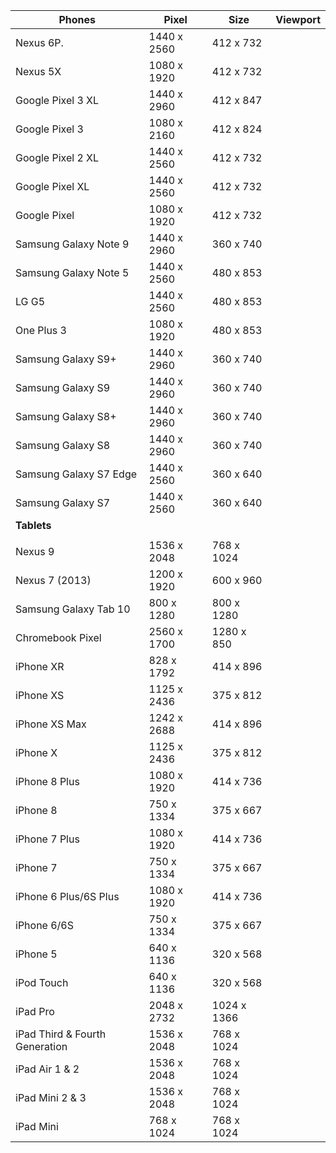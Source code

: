 
| **Phones**                     | Pixel       | Size        | Viewport |
|--------------------------------|-------------|-------------|----------|
| Nexus 6P.                      | 1440 x 2560 | 412 x 732   |          |
| Nexus 5X                       | 1080 x 1920 | 412 x 732   |          |
| Google Pixel 3 XL              | 1440 x 2960 | 412 x 847   |          |
| Google Pixel 3                 | 1080 x 2160 | 412 x 824   |          |
| Google Pixel 2 XL              | 1440 x 2560 | 412 x 732   |          |
| Google Pixel XL                | 1440 x 2560 | 412 x 732   |          |
| Google Pixel                   | 1080 x 1920 | 412 x 732   |          |
| Samsung Galaxy Note 9          | 1440 x 2960 | 360 x 740   |          |
| Samsung Galaxy Note 5          | 1440 x 2560 | 480 x 853   |          |
| LG G5                          | 1440 x 2560 | 480 x 853   |          |
| One Plus 3                     | 1080 x 1920 | 480 x 853   |          |
| Samsung Galaxy S9+             | 1440 x 2960 | 360 x 740   |          |
| Samsung Galaxy S9              | 1440 x 2960 | 360 x 740   |          |
| Samsung Galaxy S8+             | 1440 x 2960 | 360 x 740   |          |
| Samsung Galaxy S8              | 1440 x 2960 | 360 x 740   |          |
| Samsung Galaxy S7 Edge         | 1440 x 2560 | 360 x 640   |          |
| Samsung Galaxy S7              | 1440 x 2560 | 360 x 640   |          |
| **Tablets**                    |             |             |          |
|                                |             |             |          |
| Nexus 9                        | 1536 x 2048 | 768 x 1024  |          |
| Nexus 7 (2013)                 | 1200 x 1920 | 600 x 960   |          |
| Samsung Galaxy Tab 10          | 800 x 1280  | 800 x 1280  |          |
| Chromebook Pixel               | 2560 x 1700 | 1280 x 850  |          |
| iPhone XR                      | 828 x 1792  | 414 x 896   |          |
| iPhone XS                      | 1125 x 2436 | 375 x 812   |          |
| iPhone XS Max                  | 1242 x 2688 | 414 x 896   |          |
| iPhone X                       | 1125 x 2436 | 375 x 812   |          |
| iPhone 8 Plus                  | 1080 x 1920 | 414 x 736   |          |
| iPhone 8                       | 750 x 1334  | 375 x 667   |          |
| iPhone 7 Plus                  | 1080 x 1920 | 414 x 736   |          |
| iPhone 7                       | 750 x 1334  | 375 x 667   |          |
| iPhone 6 Plus/6S Plus          | 1080 x 1920 | 414 x 736   |          |
| iPhone 6/6S                    | 750 x 1334  | 375 x 667   |          |
| iPhone 5                       | 640 x 1136  | 320 x 568   |          |
| iPod Touch                     | 640 x 1136  | 320 x 568   |          |
| iPad Pro                       | 2048 x 2732 | 1024 x 1366 |          |
| iPad Third & Fourth Generation | 1536 x 2048 | 768 x 1024  |          |
| iPad Air 1 & 2                 | 1536 x 2048 | 768 x 1024  |          |
| iPad Mini 2 & 3                | 1536 x 2048 | 768 x 1024  |          |
| iPad Mini                      | 768 x 1024  | 768 x 1024  |          |
